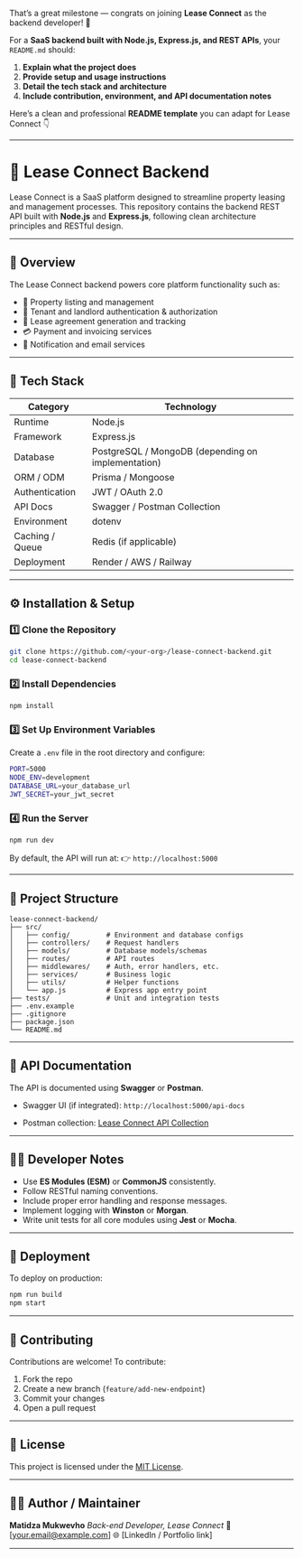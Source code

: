 That’s a great milestone — congrats on joining **Lease Connect** as the backend developer! 🎉

For a **SaaS backend built with Node.js, Express.js, and REST APIs**, your `README.md` should:

1. **Explain what the project does**
2. **Provide setup and usage instructions**
3. **Detail the tech stack and architecture**
4. **Include contribution, environment, and API documentation notes**

Here’s a clean and professional **README template** you can adapt for Lease Connect 👇

---

# 🚀 Lease Connect Backend

Lease Connect is a SaaS platform designed to streamline property leasing and management processes.
This repository contains the backend REST API built with **Node.js** and **Express.js**, following clean architecture principles and RESTful design.

---

## 🧠 Overview

The Lease Connect backend powers core platform functionality such as:

* 🏢 Property listing and management
* 👤 Tenant and landlord authentication & authorization
* 📄 Lease agreement generation and tracking
* 💳 Payment and invoicing services
* 🔔 Notification and email services

---

## 🧰 Tech Stack

| Category        | Technology                                         |
| --------------- | -------------------------------------------------- |
| Runtime         | Node.js                                            |
| Framework       | Express.js                                         |
| Database        | PostgreSQL / MongoDB (depending on implementation) |
| ORM / ODM       | Prisma / Mongoose                                  |
| Authentication  | JWT / OAuth 2.0                                    |
| API Docs        | Swagger / Postman Collection                       |
| Environment     | dotenv                                             |
| Caching / Queue | Redis (if applicable)                              |
| Deployment      | Render / AWS / Railway                             |

---

## ⚙️ Installation & Setup

### 1️⃣ Clone the Repository

```bash
git clone https://github.com/<your-org>/lease-connect-backend.git
cd lease-connect-backend
```

### 2️⃣ Install Dependencies

```bash
npm install
```

### 3️⃣ Set Up Environment Variables

Create a `.env` file in the root directory and configure:

```bash
PORT=5000
NODE_ENV=development
DATABASE_URL=your_database_url
JWT_SECRET=your_jwt_secret
```

### 4️⃣ Run the Server

```bash
npm run dev
```

By default, the API will run at:
👉 `http://localhost:5000`

---

## 📁 Project Structure

```
lease-connect-backend/
├── src/
│   ├── config/         # Environment and database configs
│   ├── controllers/    # Request handlers
│   ├── models/         # Database models/schemas
│   ├── routes/         # API routes
│   ├── middlewares/    # Auth, error handlers, etc.
│   ├── services/       # Business logic
│   ├── utils/          # Helper functions
│   └── app.js          # Express app entry point
├── tests/              # Unit and integration tests
├── .env.example
├── .gitignore
├── package.json
└── README.md
```

---

## 🧪 API Documentation

The API is documented using **Swagger** or **Postman**.

* Swagger UI (if integrated):
  `http://localhost:5000/api-docs`

* Postman collection:
  [Lease Connect API Collection](#)

---

## 🧍‍♂️ Developer Notes

* Use **ES Modules (ESM)** or **CommonJS** consistently.
* Follow RESTful naming conventions.
* Include proper error handling and response messages.
* Implement logging with **Winston** or **Morgan**.
* Write unit tests for all core modules using **Jest** or **Mocha**.

---

## 🧩 Deployment

To deploy on production:

```bash
npm run build
npm start
```

---

## 🤝 Contributing

Contributions are welcome!
To contribute:

1. Fork the repo
2. Create a new branch (`feature/add-new-endpoint`)
3. Commit your changes
4. Open a pull request

---

## 📜 License

This project is licensed under the [MIT License](LICENSE).

---

## 👨‍💻 Author / Maintainer

**Matidza Mukwevho**
*Back-end Developer, Lease Connect*
📧 [[your.email@example.com](mailto:your.email@example.com)]
🌐 [LinkedIn / Portfolio link]

---

